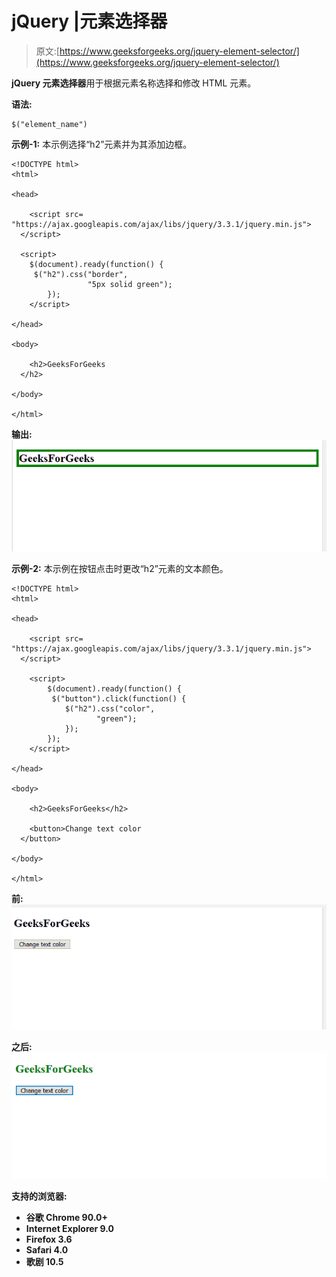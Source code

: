 # jQuery |元素选择器

> 原文:[https://www.geeksforgeeks.org/jquery-element-selector/](https://www.geeksforgeeks.org/jquery-element-selector/)

**jQuery 元素选择器**用于根据元素名称选择和修改 HTML 元素。

**语法:**

```
$("element_name") 

```

**示例-1:** 本示例选择“h2”元素并为其添加边框。

```
<!DOCTYPE html>
<html>

<head>

    <script src=
"https://ajax.googleapis.com/ajax/libs/jquery/3.3.1/jquery.min.js">
  </script>

  <script>
    $(document).ready(function() {
     $("h2").css("border", 
                 "5px solid green");
        });
    </script>

</head>

<body>

    <h2>GeeksForGeeks
  </h2>

</body>

</html>
```

**输出:**
![](img/06ce3e8ce00eb7727001cbd5ed1bead6.png)

**示例-2:** 本示例在按钮点击时更改“h2”元素的文本颜色。

```
<!DOCTYPE html>
<html>

<head>

    <script src=
"https://ajax.googleapis.com/ajax/libs/jquery/3.3.1/jquery.min.js">
  </script>

    <script>
        $(document).ready(function() {
         $("button").click(function() {
            $("h2").css("color",
                   "green");
            });
        });
    </script>

</head>

<body>

    <h2>GeeksForGeeks</h2>

    <button>Change text color
  </button>

</body>

</html>
```

 ****前:**
![](img/e6a9ed731491e6e62798d675ff309b7d.png)**

****之后:**
![](img/ff9a33cbc5a232151137168b38a2c1cb.png)**

****支持的浏览器:****

*   **谷歌 Chrome 90.0+**
*   **Internet Explorer 9.0**
*   **Firefox 3.6**
*   **Safari 4.0**
*   **歌剧 10.5**